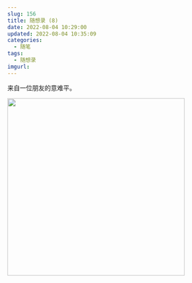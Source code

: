 ```yaml
---
slug: 156
title: 随想录 (8)
date: 2022-08-04 10:29:00
updated: 2022-08-04 10:35:09
categories: 
  - 随笔
tags: 
  - 随想录
imgurl: 
---
```



来自一位朋友的意难平。

<img src="https://img.zburu.com/i/2022/08/04/62eb2eb5d2d21.jpg" style="width:400px;">